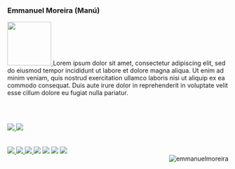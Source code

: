 ### Emmanuel Moreira (Manú)

<div>     
  <a href="https:/beacons.ai/emmanuelmoreira">     
    <img src="https://avatars.githubusercontent.com/u/15871066?v=4" height="100" width="100"/>     
  </a>  

  <span>
      Lorem ipsum dolor sit amet, consectetur adipiscing elit, sed do eiusmod tempor incididunt ut labore et dolore magna aliqua. Ut enim ad minim veniam, quis nostrud
     exercitation ullamco laboris nisi ut aliquip ex ea commodo consequat. Duis aute irure dolor in reprehenderit in voluptate velit esse cillum dolore eu fugiat nulla
     pariatur.
  </span>
</div>
  
  <br><br>
<div>
  <a href="https://github.com/emmanuelmoreira">
   <img src="https://github-readme-stats.vercel.app/api?username=emmanuelmoreira&theme=blue-green" />    
  </a>
  
  <a href="https://github.com/emmanuelmoreira">
    <img src="https://github-readme-stats.vercel.app/api/top-langs/?username=emmanuelmoreira&theme=blue-green"/>
  </a>  
</div>

<br>
<br>

<div>
  <a href="https://www.youtube.com/c/emmanuelmoreira">     
   <img src="https://img.shields.io/badge/YouTube-FF0000?style=for-the-badge&logo=youtube&logoColor=white"/> 
  </a>
  
<a href="https://www.linkedin.com/in/emmanuel-moreira/"> 
 <img src="https://img.shields.io/badge/LinkedIn-0077B5?style=for-the-badge&logo=linkedin&logoColor=white"/>
</a>
    
<a href="mailto:emmanuelmoreira@gmail.com">              
<img src="https://img.shields.io/badge/Gmail-D14836?style=for-the-badge&logo=gmail&logoColor=white"/>
</a>  
  <a href="#">                                           <img src="https://img.shields.io/badge/Facebook-1877F2?style=for-the-badge&logo=facebook&logoColor=white"/></a>
  <a href="#">     <img src="https://img.shields.io/badge/GitHub-100000?style=for-the-badge&logo=github&logoColor=white"/></a>
  <a href="#">     <img src=" https://img.shields.io/badge/Twitter-1DA1F2?style=for-the-badge&logo=twitter&logoColor=white"/></a>
  <a href="https://beacons.ai/emmanuelmoreira">     <img src=" https://img.shields.io/badge/Beacons-1DA1F2?style=for-the-badge&logo=twitter&logoColor=white"/></a>
</div>


<div>  
<a href="https://github.com/emmanuelmoreira" >
    <img src="https://komarev.com/ghpvc/?username=emmanuelmoreira&color=green" alt="emmanuelmoreira" align="right" /> 
</a>  
</div>
 
<!--
<a href="#">     <img src="https://img.shields.io/badge/GitLab-330F63?style=for-the-badge&logo=gitlab&logoColor=white"/></a>
<a href="#">     <img src="https://img.shields.io/badge/Bitbucket-330F63?style=for-the-badge&logo=bitbucket&logoColor=white"/></a>
<a href="#">     <img src="https://img.shields.io/badge/Stack_Overflow-FE7A16?style=for-the-badge&logo=stack-overflow&logoColor=white"/></a>
<a href="#">     <img src="https://img.shields.io/badge/Google_Play-414141?style=for-the-badge&logo=google-play&logoColor=white"/></a>
<a href="#">     <img src="https://img.shields.io/badge/Telegram-2CA5E0?style=for-the-badge&logo=telegram&logoColor=white"/></a>
<a href="#">     <img src="https://img.shields.io/badge/WhatsApp-25D366?style=for-the-badge&logo=whatsapp&logoColor=white"/></a>
<a href="#">     <img src="https://img.shields.io/badge/Windows-0078D6?style=for-the-badge&logo=windows&logoColor=white"/></a>
<a href="#">     <img src="https://img.shields.io/badge/Ubuntu-E95420?style=for-the-badge&logo=ubuntu&logoColor=white"/></a>
<a href="#">     <img src="https://img.shields.io/badge/Android-3DDC84?style=for-the-badge&logo=android&logoColor=white"/></a>
<a href="#">     <img src="https://img.shields.io/badge/C%23-239120?style=for-the-badge&logo=c-sharp&logoColor=white"/></a>
<a href="#">     <img src="https://img.shields.io/badge/Python-3776AB?style=for-the-badge&logo=python&logoColor=white"/></a>
<a href="#">     <img src="https://img.shields.io/badge/C-00599C?style=for-the-badge&logo=c&logoColor=white"/></a>
<a href="#">     <img src="https://img.shields.io/badge/Java-ED8B00?style=for-the-badge&logo=java&logoColor=white"/></a>
<a href="#">     <img src="https://img.shields.io/badge/PHP-777BB4?style=for-the-badge&logo=php&logoColor=white"/></a>
<a href="#">     <img src="https://img.shields.io/badge/Kotlin-0095D5?&style=for-the-badge&logo=kotlin&logoColor=white"/></a>
<a href="#">     <img src="https://img.shields.io/badge/MySQL-00000F?style=for-the-badge&logo=mysql&logoColor=white"/></a>
<a href="#">     <img src="https://img.shields.io/badge/PostgreSQL-316192?style=for-the-badge&logo=postgresql&logoColor=white"/></a>
<a href="#">     <img src="https://img.shields.io/badge/MongoDB-4EA94B?style=for-the-badge&logo=mongodb&logoColor=white"/></a>
<a href="#">     <img src="https://img.shields.io/badge/Amazon_AWS-232F3E?style=for-the-badge&logo=amazon-aws&logoColor=white"/></a>
<a href="#">     <img src="https://img.shields.io/badge/Google_Cloud-4285F4?style=for-the-badge&logo=google-cloud&logoColor=white"/></a>
<a href="#">     <img src="https://img.shields.io/badge/Microsoft_Azure-0089D6?style=for-the-badge&logo=microsoft-azure&logoColor=white"/></a>
<a href="#">     <img src="https://img.shields.io/badge/Heroku-430098?style=for-the-badge&logo=heroku&logoColor=white"/></a>  
<a href="#">     <img src="https://img.shields.io/badge/Heroku-430098?style=for-the-badge&logo=heroku&logoColor=white"/></a>
-->



<!--
**emmanuelmoreira/emmanuelmoreira** is a ✨ _special_ ✨ repository because its `README.md` (this file) appears on your GitHub profile.

Here are some ideas to get you started:

- 🔭 I’m currently working on ...
- 🌱 I’m currently learning ...
- 👯 I’m looking to collaborate on ...
- 🤔 I’m looking for help with ...
- 💬 Ask me about ...
- 📫 How to reach me: ...
- 😄 Pronouns: ...
- ⚡ Fun fact: ...
-->
